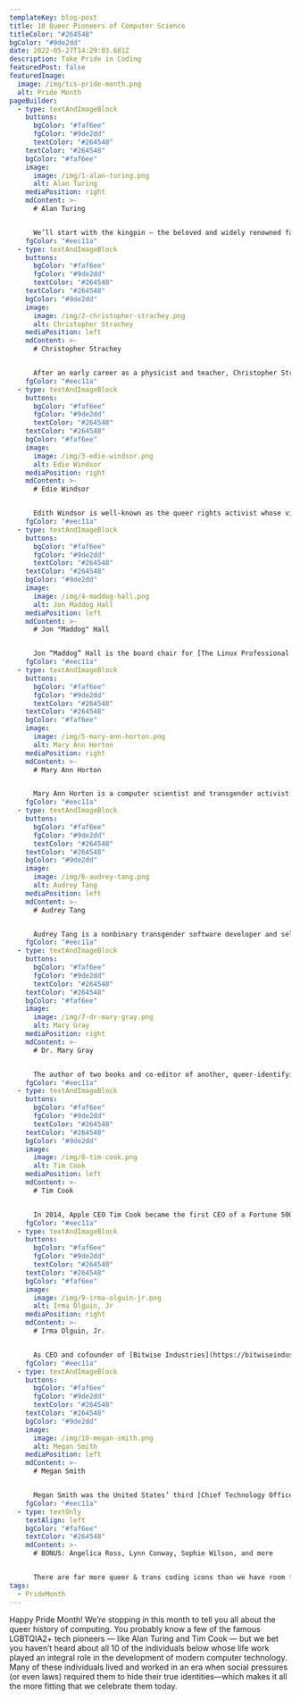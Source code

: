 ```yaml
---
templateKey: blog-post
title: 10 Queer Pioneers of Computer Science
titleColor: "#264548"
bgColor: "#9de2dd"
date: 2022-05-27T14:29:03.681Z
description: Take Pride in Coding
featuredPost: false
featuredImage:
  image: /img/tcs-pride-month.png
  alt: Pride Month
pageBuilder:
  - type: textAndImageBlock
    buttons:
      bgColor: "#faf6ee"
      fgColor: "#9de2dd"
      textColor: "#264548"
    textColor: "#264548"
    bgColor: "#faf6ee"
    image:
      image: /img/1-alan-turing.png
      alt: Alan Turing
    mediaPosition: right
    mdContent: >-
      # Alan Turing


      We’ll start with the kingpin — the beloved and widely renowned father of computer science, Alan Turing. In the mid 1930s, Turing devised the idea for a universal machine that could decode and action a set of instructions; this Turing machine, as it came to be known, precedes the digital computers we use today. A graduate of Cambridge and Princeton, Turing worked as a cryptanalyst during World War II, when he designed and created a code-breaking system called the [Bombe](https://www.tnmoc.org/bombe). The Bombe was so adept at deciphering the so-called unbreakable German codes that historians now say Turing effectively shortened the war by as much as [four years](https://www.bbc.com/news/technology-18419691). In his work after the war, Turing developed the idea of artificial computer intelligence and devised an experiment to test AI’s ability to think like a human being, which is still referred to today as the “[Turing Test](https://en.wikipedia.org/wiki/Turing_test).”
    fgColor: "#eec11a"
  - type: textAndImageBlock
    buttons:
      bgColor: "#faf6ee"
      fgColor: "#9de2dd"
      textColor: "#264548"
    textColor: "#264548"
    bgColor: "#9de2dd"
    image:
      image: /img/2-christopher-strachey.png
      alt: Christopher Strachey
    mediaPosition: left
    mdContent: >-
      # Christopher Strachey


      After an early career as a physicist and teacher, Christopher Strachey transitioned into computer programming, where he made a name for himself by blending computer science and art. When he was still a total novice, Strachey, over the course of a single evening, wrote one of the first computer music programs, which played “Baa Baa Black Sheep” on the [Ferranti Mark 1](https://en.wikipedia.org/wiki/Ferranti_Mark_1). In 1952, by which time he was an accomplished programmer, Strachey developed a love-letter generator that ran on the Manchester Mark 1 using a random number generating algorithm. These projects are widely regarded as the first examples of algorithmic or computational art. Strachey is also remembered as one of the developers of [Combined Programming Language](https://en.wikipedia.org/wiki/CPL_(programming_language)) (CPL), an early precursor to the influential C programming language.
    fgColor: "#eec11a"
  - type: textAndImageBlock
    buttons:
      bgColor: "#faf6ee"
      fgColor: "#9de2dd"
      textColor: "#264548"
    textColor: "#264548"
    bgColor: "#faf6ee"
    image:
      image: /img/3-edie-windsor.png
      alt: Edie Windsor
    mediaPosition: right
    mdContent: >-
      # Edie Windsor


      Edith Windsor is well-known as the queer rights activist whose victory in the landmark Supreme Court case [United States v. Windsor](https://en.wikipedia.org/wiki/United_States_v._Windsor) helped overturn DOMA (Defense of Marriage Act), giving federal recognition to same-sex couples for the first time. Windsor filed the lawsuit after she was unable to claim a tax exemption left to her by her late spouse, as the term “spouse” referred only to heterosexual couples at the time. What’s less well known, however, are Wilson’s contributions as a computer scientist. Windsor worked at IBM for 16 years and achieved the highest technical position at the time, Senior Systems Programmer. Praised especially for her “top-notch debugging skills,” Windsor founded the consulting firm PC Classics after leaving IBM, where she made a point to provide tech educations for queer groups.
    fgColor: "#eec11a"
  - type: textAndImageBlock
    buttons:
      bgColor: "#faf6ee"
      fgColor: "#9de2dd"
      textColor: "#264548"
    textColor: "#264548"
    bgColor: "#9de2dd"
    image:
      image: /img/4-maddog-hall.png
      alt: Jon Maddog Hall
    mediaPosition: left
    mdContent: >-
      # Jon "Maddog" Hall


      Jon “Maddog” Hall is the board chair for [The Linux Professional Institute](https://www.lpi.org/) and a vocal champion of free and open-source software. Prior to this, Hall was head of the computer science department at [Hartford State Technical College](https://www.capitalcc.edu/about/), where his temper earned him the nickname “Maddog.” On Alan Turing’s 100th birth anniversary, Hall wrote an [article](https://www.linux-magazine.com/content/view/full/55727) in Linux magazine, in which he came out as gay and called Turing his hero: “\[Turing] did so much for the industry with which I have spent the last 42 years of my life.”
    fgColor: "#eec11a"
  - type: textAndImageBlock
    buttons:
      bgColor: "#faf6ee"
      fgColor: "#9de2dd"
      textColor: "#264548"
    textColor: "#264548"
    bgColor: "#faf6ee"
    image:
      image: /img/5-mary-ann-horton.png
      alt: Mary Ann Horton
    mediaPosition: right
    mdContent: >-
      # Mary Ann Horton


      Mary Ann Horton is a computer scientist and transgender activist. She is one of the principal founders and designers of [Usenet](<https://en.wikipedia.org/wiki/Usenet#:~:text=Usenet%20(%2F%CB%88ju%CB%90z,it%20was%20established%20in%201980.>), a precursor to the modern Internet that is still in use today. Horton also invented uuencode, which was the forerunner to email attachments. In addition to her contributions to technology, Horton has also made significant contributions to transgender rights in the workplace. In 1997, she asked her then employer [Lucent Technologies](https://en.wikipedia.org/wiki/Lucent) to include the language “gender identity, characteristics, or expression” in its Equal Opportunity (EO) policy, which led to Lucent becoming the first company in the United States to add transgender-inclusive language to its EO policy.
    fgColor: "#eec11a"
  - type: textAndImageBlock
    buttons:
      bgColor: "#faf6ee"
      fgColor: "#9de2dd"
      textColor: "#264548"
    textColor: "#264548"
    bgColor: "#9de2dd"
    image:
      image: /img/6-audrey-tang.png
      alt: Audrey Tang
    mediaPosition: left
    mdContent: >-
      # Audrey Tang


      Audrey Tang is a nonbinary transgender software developer and self-described “civic hacker” who was appointed as Taiwan’s official Digital Minister in 2016. Tang is the youngest and first transgender official in Taiwan’s executive government. As Digital Minister, Tang is the force behind Taiwan’s tech-based COVID-19 response: promoting an open source website for finding shops with masks in stock, developing a vaccination reservation system, and creating an anonymous contact tracing system. Born in Taiwan, Audrey Tang is a self-taught programmer who was learning Perl at the age of 12, launching a startup at 15, and working in Silicon Valley by 19. A programming wunderkind, Tang is well-known for leading the [Pugs](https://en.wikipedia.org/wiki/Pugs_(programming)) project to develop the Perl 6 language, starting the [Perl Archive Toolkit](https://en.wikipedia.org/wiki/Perl_Archive_Toolkit) (PAT), and their role as an outspoken advocate for free software and an open web.
    fgColor: "#eec11a"
  - type: textAndImageBlock
    buttons:
      bgColor: "#faf6ee"
      fgColor: "#9de2dd"
      textColor: "#264548"
    textColor: "#264548"
    bgColor: "#faf6ee"
    image:
      image: /img/7-dr-mary-gray.png
      alt: Mary Gray
    mediaPosition: right
    mdContent: >-
      # Dr. Mary Gray


      The author of two books and co-editor of another, queer-identifying [Mary Gray](http://marylgray.org/?page_id=6) is currently a Senior Researcher at Microsoft Research, a Fellow at Harvard University’s Berkman Klein Center for Internet and Society, and a faculty member at Indiana University. Gray, an anthropologist and media scholar, focuses on how people’s everyday uses of technologies transform labor, identity, and human rights. In 2020, Gray was named a [MacArthur Fellow](https://youtu.be/RsgtRVI_yhM) for her contributions to the study of technology, digital economies, and society. Her recent research has focused on “ghost work” (i.e., [contract labor such as crowdsourcing](http://www.inthecrowd.org/) and the impact of automation on on-demand economies). Dr. Gray chairs the [Microsoft Research Ethics Review Program](https://www.microsoft.com/en-us/research/microsoft-research-ethics-review-program-irb/) and is recognized as a leading expert in the emerging field of AI and ethics.
    fgColor: "#eec11a"
  - type: textAndImageBlock
    buttons:
      bgColor: "#faf6ee"
      fgColor: "#9de2dd"
      textColor: "#264548"
    textColor: "#264548"
    bgColor: "#9de2dd"
    image:
      image: /img/8-tim-cook.png
      alt: Tim Cook
    mediaPosition: left
    mdContent: >-
      # Tim Cook


      In 2014, Apple CEO Tim Cook became the first CEO of a Fortune 500 organization to come out as gay. The famously private Cook decided to do so after receiving letters from children struggling with their sexual orientation. He came out in a [Bloomberg essay](https://www.bloomberg.com/news/articles/2014-10-30/tim-cook-speaks-up), saying, “If hearing that the CEO of Apple is gay can help someone struggling to come to terms with who he or she is…then it’s worth the trade-off with my privacy.”
    fgColor: "#eec11a"
  - type: textAndImageBlock
    buttons:
      bgColor: "#faf6ee"
      fgColor: "#9de2dd"
      textColor: "#264548"
    textColor: "#264548"
    bgColor: "#faf6ee"
    image:
      image: /img/9-irma-olguin-jr.png
      alt: Irma Olguin, Jr
    mediaPosition: right
    mdContent: >-
      # Irma Olguin, Jr.


      As CEO and cofounder of [Bitwise Industries](https://bitwiseindustries.com/), Irma L. Olguin Jr. aims to activate human potential in "underdog" cities across the United States. In 2010, Olguin created [59DaysOfCode](https://59daysofcode.org/), a software development competition to cultivate the Central Valley’s tech industry. She also co-founded Hashtag, an open workspace for designers, developers, and entrepreneurs to collaborate. Then in 2012, Bitwise Industries was founded to strengthen the tech industry in Fresno. In 2021, Olguin was included in the [Fast Company Queer 50](https://www.fastcompany.com/queer-50/2021), a ranking of the most influential and innovative queer women and nonbinary people transforming the world of business, tech, and beyond.
    fgColor: "#eec11a"
  - type: textAndImageBlock
    buttons:
      bgColor: "#faf6ee"
      fgColor: "#9de2dd"
      textColor: "#264548"
    textColor: "#264548"
    bgColor: "#9de2dd"
    image:
      image: /img/10-megan-smith.png
      alt: Megan Smith
    mediaPosition: left
    mdContent: >-
      # Megan Smith


      Megan Smith was the United States’ third [Chief Technology Officer](https://obamawhitehouse.archives.gov/administration/eop/ostp/about/leadershipstaff/smith) during the Obama administration, helping the President and his teams harness the power of data and technology on behalf of the nation. After graduating from MIT, Smith served as CEO of [PlanetOut](https://en.wikipedia.org/wiki/PlanetOut_Inc.), a leading LGBT online community in the early days of the web. She then served as a Vice President at Google, first leading New Business Development and later serving as a VP in the leadership team at Google\[x] -— where she co-created the company’s “SolveForX” innovation community project as well as its “WomenTechmakers” tech-diversity initiative. During her tenure she led the company’s acquisitions of major platforms such as Google Earth, Google Maps, and Picasa.Currently, Smith is the CEO for [shift7](https://www.shift7digital.com/), a company striving to innovate tech-based solutions for systemic economic, social, and environmental problems.
    fgColor: "#eec11a"
  - type: textOnly
    textAlign: left
    bgColor: "#faf6ee"
    textColor: "#264548"
    mdContent: >-
      # BONUS: Angelica Ross, Lynn Conway, Sophie Wilson, and more


      There are far more queer & trans coding icons than we have room for in this single blog post; if you’re eager to learn more, check out our [Trans Day of Visibility blog](https://www.thecodingspace.com/blog/2022-03-01-six-trans-programmers-who-shattered-the-lavender-ceiling/), in which we talk about game-changing trans computer programmers like Angelica Ross, Lynn Conway, Sophie Wilson, and more.
tags:
  - PrideMonth
---
```

Happy Pride Month! We’re stopping in this month to tell you all about the queer history of computing. You probably know a few of the famous LGBTQIA2+ tech pioneers — like Alan Turing and Tim Cook — but we bet you haven’t heard about all 10 of the individuals below whose life work played an integral role in the development of modern computer technology. Many of these individuals lived and worked in an era when social pressures (or even laws) required them to hide their true identities—which makes it all the more fitting that we celebrate them today.